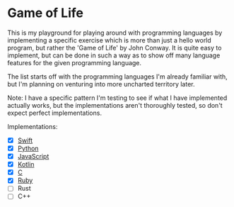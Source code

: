 # Game of Life

This is my playground for playing around with programming languages by implementing a specific exercise which is more than just a hello world program, but rather the 'Game of Life' by John Conway. It is quite easy to implement, but can be done in such a way as to show off many language features for the given programming language.

The list starts off with the programming languages I'm already familiar with, but I'm planning on venturing into more uncharted territory later.

Note: I have a specific pattern I'm testing to see if what I have implemented actually works, but the implementations aren't thoroughly tested, so don't expect perfect implementations.

Implementations:

- [x] [Swift](SwiftGameOfLife/)
- [x] [Python](PythonGameOfLife/)
- [x] [JavaScript](JavaScript/)
- [x] [Kotlin](KotlinGameOfLife/)
- [x] [C](C/)
- [x] [Ruby](Ruby/)
- [ ] Rust
- [ ] C++
